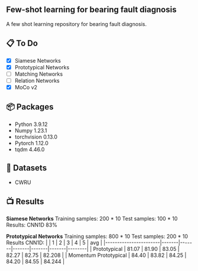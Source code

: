 ## Few-shot learning for bearing fault diagnosis
A few shot learning repository for bearing fault diagnosis.

## :clipboard: To Do
- [x] Siamese Networks
- [x] Prototypical Networks
- [ ] Matching Networks
- [ ] Relation Networks
- [x] MoCo v2

## :package: Packages
- Python 3.9.12
- Numpy 1.23.1
- torchvision 0.13.0
- Pytorch 1.12.0
- tqdm 4.46.0

## :pouch: Datasets
- CWRU

## :tv: Results

**Siamese Networks**
Training samples: 200 * 10
Test samples: 100 * 10
Results: CNN1D 83%

**Prototypical Networks**
Training samples: 800 * 10
Test samples: 200 * 10
Results CNN1D:
|                       | 1     | 2     | 3     | 4     | 5     | avg    |
|-----------------------|-------|-------|-------|-------|-------|--------|
| Prototypical          | 81.07 | 81.90 | 83.05 | 82.27 | 82.75 | 82.208 |
| Momentum Prototypical | 84.40 | 83.82 | 84.25 | 84.20 | 84.55 | 84.244 |